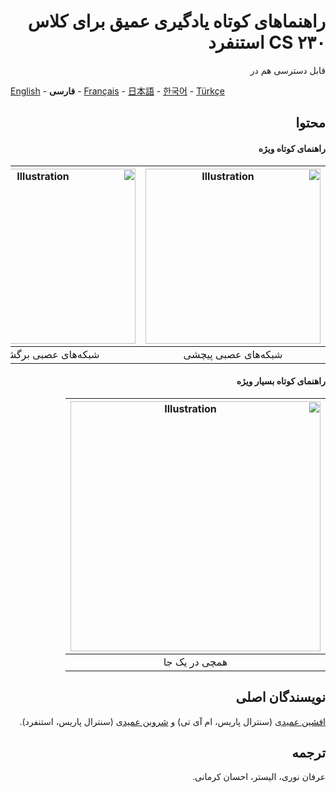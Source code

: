 <span dir="rtl" align="right">

# راهنماهای کوتاه یادگیری عمیق برای کلاس CS ۲۳۰ استنفرد

قابل دسترسی هم در

</span>

[English](https://github.com/afshinea/stanford-cs-230-deep-learning/tree/master/en) -  **فارسی** -  [Français](https://github.com/afshinea/stanford-cs-230-deep-learning/tree/master/fr) - [日本語](https://github.com/afshinea/stanford-cs-230-deep-learning/tree/master/ja) - [한국어](https://stanford.edu/~shervine/l/ko/teaching/cs-230/cheatsheet-convolutional-neural-networks) -  [Türkçe](https://github.com/afshinea/stanford-cs-230-deep-learning/tree/master/tr)

<span dir="rtl" align="right">

## محتوا
#### راهنمای کوتاه ویژه
|<a href="https://github.com/afshinea/stanford-cs-230-deep-learning/blob/master/fa/cheatsheet-convolutional-neural-networks.pdf"><img src="https://stanford.edu/~shervine/teaching/cs-230/illustrations/cover/fa-001.png?" alt="Illustration" width="280px"/></a>|<a href="https://github.com/afshinea/stanford-cs-230-deep-learning/blob/master/fa/cheatsheet-recurrent-neural-networks.pdf"><img src="https://stanford.edu/~shervine/teaching/cs-230/illustrations/cover/fa-002.png?" alt="Illustration" width="280px"/></a>|<a href="https://github.com/afshinea/stanford-cs-230-deep-learning/blob/master/fa/cheatsheet-deep-learning-tips-tricks.pdf"><img src="https://stanford.edu/~shervine/teaching/cs-230/illustrations/cover/fa-003.png?" alt="Illustration" width="280px"/></a>|
|:--:|:--:|:--:|
|شبکه‌های عصبی پیچشی|شبکه‌های عصبی برگشتی|نکات و ترفندها


#### راهنمای کوتاه بسیار ویژه
|<a href="https://github.com/afshinea/stanford-cs-230-deep-learning/blob/master/fa/super-cheatsheet-deep-learning.pdf"><img src="https://stanford.edu/~shervine/teaching/cs-230/illustrations/cover/fa-004.png" alt="Illustration" width="400px"/></a>|
|:--:|
|همچی در یک جا


## نویسندگان اصلی

[افشین عمیدی](https://twitter.com/afshinea) (سنترال پاریس، ام آی تی) و [شروین عمیدی](https://twitter.com/shervinea) (سنترال پاریس، استنفرد).

## ترجمه
عرفان نوری، الیستر، احسان کرمانی.


</span>
